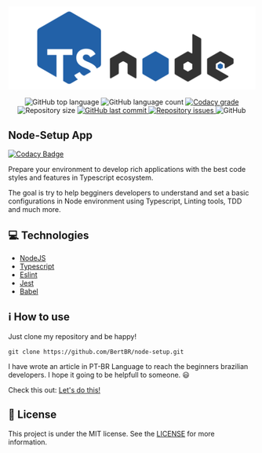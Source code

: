 
<img src='./images/logo.svg'>

<p align="center">
  <img alt="GitHub top language" src="https://img.shields.io/github/languages/top/bertbr/node-setup.svg">

  <img alt="GitHub language count" src="https://img.shields.io/github/languages/count/bertbr/node-setup.svg">

  <a href="https://www.codacy.com/app/bertbr/node-setup?utm_source=github.com&amp;utm_medium=referral&amp;utm_content=bertbr/node-setup&amp;utm_campaign=Badge_Grade">
    <img alt="Codacy grade" src="https://img.shields.io/codacy/grade/1b577a07dda843aba09f4bc55d1af8fc.svg">
  </a>

  <img alt="Repository size" src="https://img.shields.io/github/repo-size/bertbr/node-setup.svg">
  <a href="https://github.com/bertbr/node-setup/commits/master">
    <img alt="GitHub last commit" src="https://img.shields.io/github/last-commit/bertbr/node-setup.svg">
  </a>

  <a href="https://github.com/bertbr/node-setup/issues">
    <img alt="Repository issues" src="https://img.shields.io/github/issues/bertbr/node-setup.svg">
  </a>

  <img alt="GitHub" src="https://img.shields.io/github/license/bertbr/node-setup.svg">
</p>


## Node-Setup App

[![Codacy Badge](https://api.codacy.com/project/badge/Grade/cf8298395d46401284f0d34f7bf89995)](https://app.codacy.com/manual/BertBR/node-setup?utm_source=github.com&utm_medium=referral&utm_content=BertBR/node-setup&utm_campaign=Badge_Grade_Settings)

Prepare your environment to develop rich applications with the best code styles and features in Typescript ecosystem.

The goal is try to help begginers developers to understand and set a basic configurations in Node environment using Typescript, Linting tools, TDD and much more.

##  :computer: Technologies
<ul>
<li><a href="https://github.com/nodejs/node">NodeJS</a></li>
<li><a href="https://github.com/microsoft/typescript">Typescript</a></li>
<li><a href="https://github.com/eslint/eslint">Eslint</a></li>
<li><a href="https://github.com/facebook/jest">Jest</a></li>
<li><a href="https://github.com/babel/babel">Babel</a></li>
</ul>

## :information_source: How to use

Just clone my repository and be happy!
```
git clone https://github.com/BertBR/node-setup.git
```
I have wrote an article in PT-BR Language to reach the beginners brazilian developers. I hope it going to be helpfull to someone. :smiley:

Check this out: [Let's do this!](https://www.notion.so/Node-Setup-Typescript-Eslint-Jest-Babel-1b0a6b7619a54092b7ac161fa25e0b7f)

## :memo: License
This project is under the MIT license. See the [LICENSE](https://github.com/bertbr/node-setup/blob/master/LICENSE) for more information.
